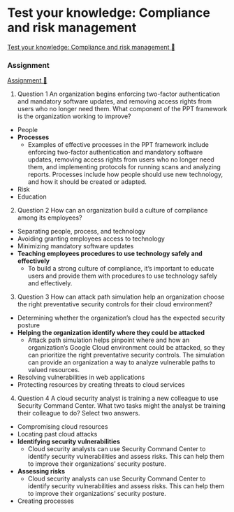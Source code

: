 # Test your knowledge: Compliance and risk management

[Test your knowledge: Compliance and risk management 🔗](https://www.coursera.org/learn/strategies-for-cloud-security-risk-management/assignment-submission/oV3yH/test-your-knowledge-compliance-and-risk-management)

### Assignment

[Assignment 🔗](https://www.coursera.org/learn/strategies-for-cloud-security-risk-management/assignment-submission/oV3yH/test-your-knowledge-compliance-and-risk-management/attempt)

1.  Question 1
    An organization begins enforcing two-factor authentication and mandatory software updates, and removing access rights from users who no longer need them. What component of the PPT framework is the organization working to improve?

- People
- **Processes**
  - Examples of effective processes in the PPT framework include enforcing two-factor authentication and mandatory software updates, removing access rights from users who no longer need them, and implementing protocols for running scans and analyzing reports. Processes include how people should use new technology, and how it should be created or adapted.
- Risk
- Education

2.  Question 2
    How can an organization build a culture of compliance among its employees?

- Separating people, process, and technology
- Avoiding granting employees access to technology
- Minimizing mandatory software updates
- **Teaching employees procedures to use technology safely and effectively**
  - To build a strong culture of compliance, it’s important to educate users and provide them with procedures to use technology safely and effectively.

3.  Question 3
    How can attack path simulation help an organization choose the right preventative security controls for their cloud environment?

- Determining whether the organization’s cloud has the expected security posture
- **Helping the organization identify where they could be attacked**
  - Attack path simulation helps pinpoint where and how an organization’s Google Cloud environment could be attacked, so they can prioritize the right preventative security controls. The simulation can provide an organization a way to analyze vulnerable paths to valued resources.
- Resolving vulnerabilities in web applications
- Protecting resources by creating threats to cloud services

4. Question 4
   A cloud security analyst is training a new colleague to use Security Command Center. What two tasks might the analyst be training their colleague to do? Select two answers.

- Compromising cloud resources
- Locating past cloud attacks
- **Identifying security vulnerabilities**
  - Cloud security analysts can use Security Command Center to identify security vulnerabilities and assess risks. This can help them to improve their organizations’ security posture.
- **Assessing risks**
  - Cloud security analysts can use Security Command Center to identify security vulnerabilities and assess risks. This can help them to improve their organizations’ security posture.
- Creating processes
